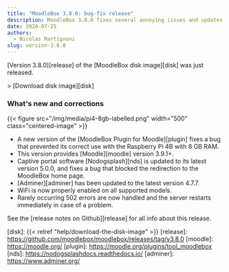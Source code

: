 ```yaml
---
title: "MoodleBox 3.8.0: bug-fix release"
description: MoodleBox 3.8.0 fixes several annoying issues and updates several components, including Moodle 3.9.1+.
date: 2020-07-25
authors:
  - Nicolas Martignoni
slug: version-3.8.0
---
```


[Version 3.8.0][release] of the [MoodleBox disk image][disk] was just released.

&gt; [Download disk image][disk]

### What's new and corrections

{{< figure src="/img/media/pi4-8gb-labelled.png" width="500" class="centered-image" >}}

  - A new version of the [MoodleBox Plugin for Moodle][plugin] fixes a bug that prevented its correct use with the Raspberry Pi 4B with 8 GB RAM.
  - This version provides [Moodle][moodle] version 3.9.1+.
  - Captive portal software [Nodogsplash][nds] is updated to its latest version 5.0.0, and fixes a bug that blocked the redirection to the MoodleBox home page.
  - [Adminer][adminer] has been updated to the latest version 4.7.7.
  - WiFi is now properly enabled on all supported models.
  - Rarely occurring 502 errors are now handled and the server restarts immediately in case of a problem.

See the [release notes on Github][release] for all info about this release.

 [disk]: {{< relref "help/download-the-disk-image" >}}
 [release]: https://github.com/moodlebox/moodlebox/releases/tag/v3.8.0
 [moodle]: https://moodle.org/
 [plugin]: https://moodle.org/plugins/tool_moodlebox
 [nds]: https://nodogsplashdocs.readthedocs.io/
 [adminer]: https://www.adminer.org/
